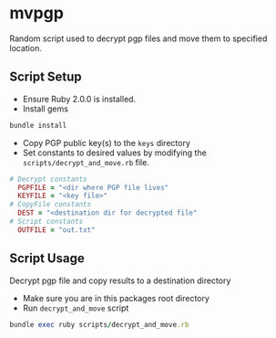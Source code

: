 mvpgp
=====

Random script used to decrypt pgp files and move them to specified location. 

Script Setup
---------------

* Ensure Ruby 2.0.0 is installed. 
* Install gems

```ruby
bundle install
```

* Copy PGP public key(s) to the `keys` directory
* Set constants to desired values by modifying the `scripts/decrypt_and_move.rb` file.

```ruby
# Decrypt constants
  PGPFILE = "<dir where PGP file lives"
  KEYFILE = "<key file>"
# CopyFile constants
  DEST = "<destination dir for decrypted file"
# Script constants
  OUTFILE = "out.txt"
```

Script Usage
---------------

Decrypt pgp file and copy results to a destination directory
* Make sure you are in this packages root directory
* Run `decrypt_and_move` script

```ruby
bundle exec ruby scripts/decrypt_and_move.rb
```
